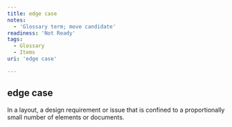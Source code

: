 ```yaml
---
title: edge case
notes:
  - 'Glossary term; move candidate'
readiness: 'Not Ready'
tags:
  - Glossary
  - Items
uri: 'edge case'

---
```

## edge case

In a layout, a design requirement or issue that is confined to a proportionally small number of elements or documents.

